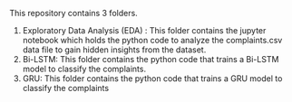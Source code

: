 This repository contains 3 folders.

1) Exploratory Data Analysis (EDA) : This folder contains the jupyter notebook which holds the python code to analyze the complaints.csv data file to gain hidden insights from the dataset.
2) Bi-LSTM: This folder contains the python code that trains a Bi-LSTM model to classify the complaints.
3) GRU: This folder contains the python code that trains a GRU model to classify the complaints
